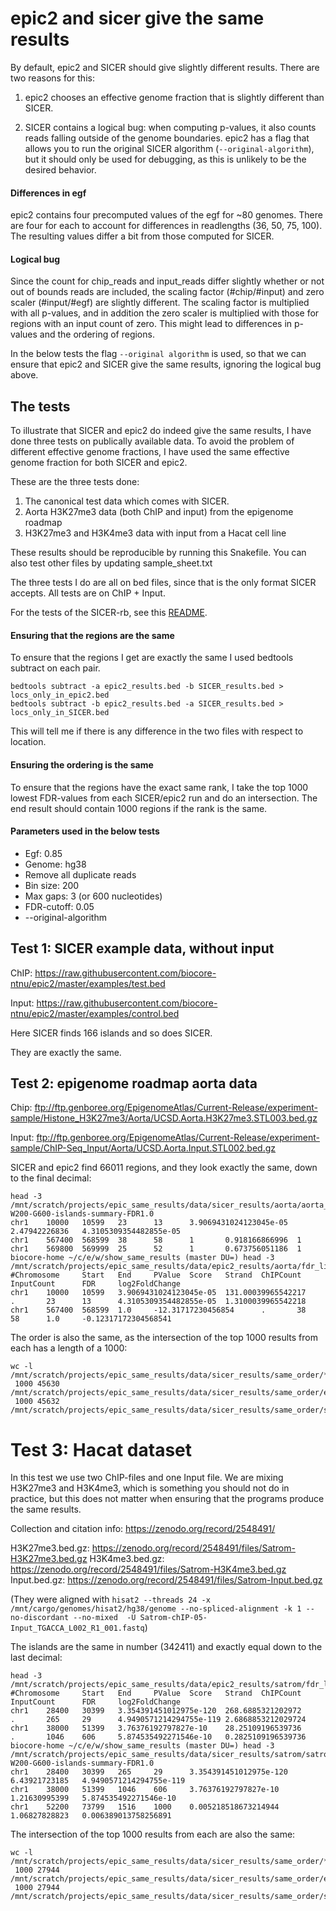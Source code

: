 # epic2 and sicer give the same results

By default, epic2 and SICER should give slightly different results. There are
two reasons for this:

1. epic2 chooses an effective genome fraction that is slightly different than SICER.

2. SICER contains a logical bug: when computing p-values, it also counts reads
falling outside of the genome boundaries. epic2 has a flag that allows you to
run the original SICER algorithm (`--original-algorithm`), but it should only
be used for debugging, as this is unlikely to be the desired behavior.

#### Differences in egf

epic2 contains four precomputed values of the egf for ~80 genomes. There are
four for each to account for differences in readlengths (36, 50, 75, 100). The
resulting values differ a bit from those computed for SICER.

#### Logical bug

Since the count for chip_reads and input_reads differ slightly whether or not
out of bounds reads are included, the scaling factor (#chip/#input) and zero
scaler (#input/#egf) are slightly different. The scaling factor is multiplied
with all p-values, and in addition the zero scaler is multiplied with those for
regions with an input count of zero. This might lead to differences in p-values
and the ordering of regions.

In the below tests the flag `--original algorithm` is used, so that we can
ensure that epic2 and SICER give the same results, ignoring the logical bug
above.

## The tests

To illustrate that SICER and epic2 do indeed give the same results, I have done
three tests on publically available data. To avoid the problem of different
effective genome fractions, I have used the same effective genome fraction for
both SICER and epic2.

These are the three tests done:

1. The canonical test data which comes with SICER.
2. Aorta H3K27me3 data (both ChIP and input) from the epigenome roadmap
3. H3K27me3 and H3K4me3 data with input from a Hacat cell line

These results should be reproducible by running this Snakefile. You can also
test other files by updating sample_sheet.txt

The three tests I do are all on bed files, since that is the only format SICER
accepts. All tests are on ChIP + Input.

For the tests of the SICER-rb, see this [README](show_same_result_df.md).

#### Ensuring that the regions are the same

To ensure that the regions I get are exactly the same I used bedtools subtract on each pair.

```
bedtools subtract -a epic2_results.bed -b SICER_results.bed > locs_only_in_epic2.bed
bedtools subtract -b epic2_results.bed -a SICER_results.bed > locs_only_in_SICER.bed
```

This will tell me if there is any difference in the two files with respect to location.

#### Ensuring the ordering is the same

To ensure that the regions have the exact same rank, I take the top 1000 lowest
FDR-values from each SICER/epic2 run and do an intersection. The end result
should contain 1000 regions if the rank is the same.

#### Parameters used in the below tests

* Egf: 0.85
* Genome: hg38
* Remove all duplicate reads
* Bin size: 200
* Max gaps: 3 (or 600 nucleotides)
* FDR-cutoff: 0.05
* --original-algorithm

## Test 1: SICER example data, without input

ChIP: https://raw.githubusercontent.com/biocore-ntnu/epic2/master/examples/test.bed

Input: https://raw.githubusercontent.com/biocore-ntnu/epic2/master/examples/control.bed

Here SICER finds 166 islands and so does SICER.

They are exactly the same.

## Test 2: epigenome roadmap aorta data

Chip: ftp://ftp.genboree.org/EpigenomeAtlas/Current-Release/experiment-sample/Histone_H3K27me3/Aorta/UCSD.Aorta.H3K27me3.STL003.bed.gz

Input: ftp://ftp.genboree.org/EpigenomeAtlas/Current-Release/experiment-sample/ChIP-Seq_Input/Aorta/UCSD.Aorta.Input.STL002.bed.gz

SICER and epic2 find 66011 regions, and they look exactly the same, down to the final decimal:

```
head -3 /mnt/scratch/projects/epic_same_results/data/sicer_results/aorta/aorta_chip-W200-G600-islands-summary-FDR1.0
chr1    10000   10599   23      13      3.9069431024123045e-05  2.47942226836   4.3105309354482855e-05
chr1    567400  568599  38      58      1       0.918166866996  1
chr1    569800  569999  25      52      1       0.673756051186  1
biocore-home ~/c/e/w/show_same_results (master DU=) head -3 /mnt/scratch/projects/epic_same_results/data/epic2_results/aorta/fdr_list.csv
#Chromosome     Start   End     PValue  Score   Strand  ChIPCount       InputCount      FDR     log2FoldChange
chr1    10000   10599   3.9069431024123045e-05  131.00039965542217      .       23      13      4.3105309354482855e-05  1.3100039965542218
chr1    567400  568599  1.0     -12.31717230456854      .       38      58      1.0     -0.12317172304568541
```

The order is also the same, as the intersection of the top 1000 results from each has a length of a 1000:

```
wc -l /mnt/scratch/projects/epic_same_results/data/sicer_results/same_order/*_aorta_significant.bed
 1000 45630 /mnt/scratch/projects/epic_same_results/data/sicer_results/same_order/epic2_aorta_significant.bed
 1000 45632 /mnt/scratch/projects/epic_same_results/data/sicer_results/same_order/sicer_aorta_significant.bed
```

# Test 3: Hacat dataset

In this test we use two ChIP-files and one Input file. We are mixing H3K27me3
and H3K4me3, which is something you should not do in practice, but this does not
matter when ensuring that the programs produce the same results.

Collection and citation info: https://zenodo.org/record/2548491/

H3K27me3.bed.gz: https://zenodo.org/record/2548491/files/Satrom-H3K27me3.bed.gz
H3K4me3.bed.gz: https://zenodo.org/record/2548491/files/Satrom-H3K4me3.bed.gz
Input.bed.gz: https://zenodo.org/record/2548491/files/Satrom-Input.bed.gz

(They were aligned with `hisat2 --threads 24 -x /mnt/cargo/genomes/hisat2/hg38/genome --no-spliced-alignment -k 1 --no-discordant --no-mixed  -U Satrom-chIP-05-Input_TGACCA_L002_R1_001.fastq`)

The islands are the same in number (342411) and exactly equal down to the last decimal:

```
head -3 /mnt/scratch/projects/epic_same_results/data/epic2_results/satrom/fdr_list.csv
#Chromosome     Start   End     PValue  Score   Strand  ChIPCount       InputCount      FDR     log2FoldChange
chr1    28400   30399   3.354391451012975e-120  268.6885321202972       .       265     29      4.9490571214294755e-119 2.6868853212029724
chr1    38000   51399   3.76376192797827e-10    28.25109196539736       .       1046    606     5.874535492271546e-10   0.2825109196539736
biocore-home ~/c/e/w/show_same_results (master DU=) head -3 /mnt/scratch/projects/epic_same_results/data/sicer_results/satrom/satrom_chip-W200-G600-islands-summary-FDR1.0
chr1    28400   30399   265     29      3.354391451012975e-120  6.43921723185   4.9490571214294755e-119
chr1    38000   51399   1046    606     3.76376192797827e-10    1.21630995399   5.874535492271546e-10
chr1    52200   73799   1516    1000    0.005218518673214944    1.06827828823   0.006389013758256891
```

The intersection of the top 1000 results from each are also the same:

```
wc -l /mnt/scratch/projects/epic_same_results/data/sicer_results/same_order/*_satrom_significant.bed
 1000 27944 /mnt/scratch/projects/epic_same_results/data/sicer_results/same_order/epic2_satrom_significant.bed
 1000 27944 /mnt/scratch/projects/epic_same_results/data/sicer_results/same_order/sicer_satrom_significant.bed
```
